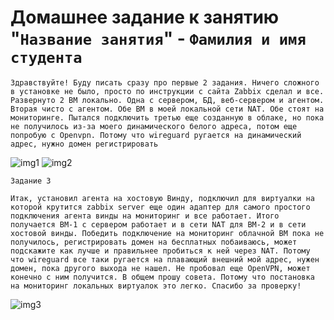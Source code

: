 # Домашнее задание к занятию "`Название занятия`" - `Фамилия и имя студента`



`Здравствуйте! Буду писать сразу про первые 2 задания. Ничего сложного в установке не было, просто по инструкции с сайта Zabbix сделал и все. Развернуто 2 ВМ локально. Одна с сервером, БД, веб-сервером и агентом. Вторая чисто с агентом. Обе ВМ в моей локальной сети NAT. Обе стоят на мониторинге. Пытался подключить третью еще созданную в облаке, но пока не получилось из-за моего динамического белого адреса, потом еще попробую с Openvpn. Потому что wireguard ругается на динамический адрес, нужно домен регистрировать`

![img1](~/img/img1.png)
![img2](~/img/img2.png)


`Задание 3`

`Итак, установил агента на хостовую Винду, подключил для виртуалки на которой крутится zabbix server еще один адаптер для самого простого подключения агента винды на мониторинг и все работает. Итого получается ВМ-1 с сервером работает и в сети NAT для ВМ-2 и в сети хостовой винды. Победить подключение на мониторинг облачной ВМ пока не получилось, регистрировать домен на бесплатных побаиваюсь, может подскажите как лучше и правильнее пробиться к ней через NAT. Потому что wireguard все таки ругается на плавающий внешний мой адрес, нужен домен, пока другого выхода не нашел. Не пробовал еще OpenVPN, может конечно с ним получится. В общем прошу совета. Потому что постановка на мониторинг локальных виртуалок это легко. Спасибо за проверку!`

![img3](~/img/img3.png)
